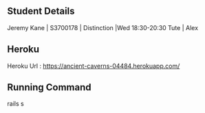 ## Student Details
Jeremy Kane | S3700178 | Distinction |Wed 18:30-20:30 Tute | Alex
## Heroku
Heroku Url : https://ancient-caverns-04484.herokuapp.com/
## Running Command
rails s